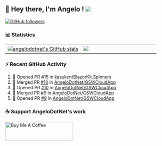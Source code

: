 ## 👋 Hey there, I'm Angelo ! ![](https://img.shields.io/badge/Intel-Core_i5_12th-0071C5?style=for-the-badge&logo=intel&logoColor=white)
<!--
### HacktoberFest 2024
[![An image of @angeloit87's Holopin badges, which is a link to view their full Holopin profile](https://holopin.me/angeloit87)](https://holopin.io/@angeloit87)
-->

[![GitHub followers](https://img.shields.io/github/followers/angelodotnet?label=GitHub%20Followers&style=for-the-badge)](https://github.com/angelodotnet)

### 📊 Statistics
<table>
  <tr>
    <td valign="top" width="50%">
      <a href="http://www.github.com/angelodotnet"><img src="https://github-readme-stats.vercel.app/api?username=angelodotnet&show_icons=true&hide=&count_private=true&title_color=0891b2&text_color=64748b&icon_color=0891b2&bg_color=ffffff&hide_border=true&show_icons=true" alt="angelodotnet's GitHub stats" /></a></td>
    <td valign="top" width="50%"><a href="http://www.github.com/angelodotnet"><img src="https://github-readme-streak-stats.herokuapp.com/?user=angelodotnet&stroke=64748b&background=ffffff&ring=0891b2&fire=0891b2&currStreakNum=64748b&currStreakLabel=0891b2&sideNums=64748b&sideLabels=64748b&dates=64748b&hide_border=true" /></a></td>
  </tr>
</table>

### ⚡ Recent GitHub Activity
<!--START_SECTION:activity-->
1. 💪 Opened PR [#15](https://github.com/kasuken/BlazorKit.Spinners/pull/15) in [kasuken/BlazorKit.Spinners](https://github.com/kasuken/BlazorKit.Spinners)
2. 🎉 Merged PR [#10](https://github.com/AngeloDotNet/GSWCloudApp/pull/10) in [AngeloDotNet/GSWCloudApp](https://github.com/AngeloDotNet/GSWCloudApp)
3. 💪 Opened PR [#10](https://github.com/AngeloDotNet/GSWCloudApp/pull/10) in [AngeloDotNet/GSWCloudApp](https://github.com/AngeloDotNet/GSWCloudApp)
4. 🎉 Merged PR [#9](https://github.com/AngeloDotNet/GSWCloudApp/pull/9) in [AngeloDotNet/GSWCloudApp](https://github.com/AngeloDotNet/GSWCloudApp)
5. 💪 Opened PR [#9](https://github.com/AngeloDotNet/GSWCloudApp/pull/9) in [AngeloDotNet/GSWCloudApp](https://github.com/AngeloDotNet/GSWCloudApp)
<!--END_SECTION:activity-->

### ☕ Support AngeloDotNet's work
<a href="https://www.buymeacoffee.com/angelodotnet" target="_blank"><img src="https://cdn.buymeacoffee.com/buttons/v2/default-yellow.png" alt="Buy Me A Coffee" style="height: 60px !important;width: 217px !important;" ></a>
